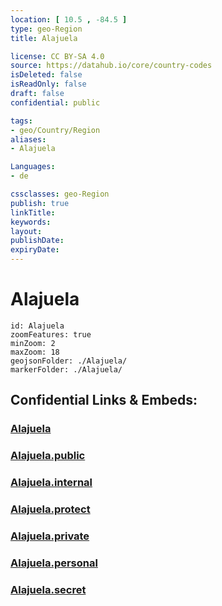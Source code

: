 ```yaml
---
location: [ 10.5 , -84.5 ] 
type: geo-Region
title: Alajuela

license: CC BY-SA 4.0
source: https://datahub.io/core/country-codes
isDeleted: false
isReadOnly: false
draft: false
confidential: public

tags:
- geo/Country/Region
aliases:
- Alajuela

Languages:
- de

cssclasses: geo-Region
publish: true
linkTitle: 
keywords: 
layout: 
publishDate: 
expiryDate: 
---
```


# Alajuela

```leaflet
id: Alajuela
zoomFeatures: true 
minZoom: 2 
maxZoom: 18
geojsonFolder: ./Alajuela/
markerFolder: ./Alajuela/
```


## Confidential Links & Embeds: 

### [Alajuela](/_Standards/Earth/Continent/America~Central/Costa_Rica/provinces~Costa_Rica/Alajuela.md) 

### [Alajuela.public](/_public/Earth/Continent/America~Central/Costa_Rica/provinces~Costa_Rica/Alajuela.public.md) 

### [Alajuela.internal](/_internal/Earth/Continent/America~Central/Costa_Rica/provinces~Costa_Rica/Alajuela.internal.md) 

### [Alajuela.protect](/_protect/Earth/Continent/America~Central/Costa_Rica/provinces~Costa_Rica/Alajuela.protect.md) 

### [Alajuela.private](/_private/Earth/Continent/America~Central/Costa_Rica/provinces~Costa_Rica/Alajuela.private.md) 

### [Alajuela.personal](/_personal/Earth/Continent/America~Central/Costa_Rica/provinces~Costa_Rica/Alajuela.personal.md) 

### [Alajuela.secret](/_secret/Earth/Continent/America~Central/Costa_Rica/provinces~Costa_Rica/Alajuela.secret.md)

